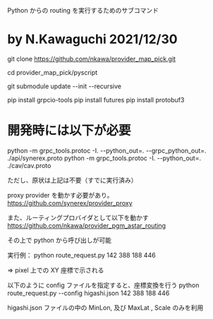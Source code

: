 
Python からの routing を実行するためのサブコマンド
# by N.Kawaguchi 2021/12/30


git clone https://github.com/nkawa/provider_map_pick.git

cd provider_map_pick/pyscript

git submodule update --init --recursive

pip install grpcio-tools
pip install futures
pip install protobuf3

# 開発時には以下が必要
python -m grpc_tools.protoc -I. --python_out=. --grpc_python_out=. ./api/synerex.proto
python -m grpc_tools.protoc -I. --python_out=.  ./cav/cav.proto

ただし、原状は上記は不要（すでに実行済み）

proxy provider を動かす必要があり。
https://github.com/synerex/provider_proxy

また、ルーティングプロバイダとして以下を動かす
https://github.com/nkawa/provider_pgm_astar_routing


その上で python から呼び出しが可能

実行例：
python route_request.py 142 388 188 446

⇒ pixel 上での XY 座標で示される

以下のように config ファイルを指定すると、座標変換を行う
python route_request.py --config higashi.json 142 388 188 446

higashi.json ファイルの中の MinLon, 及び MaxLat , Scale のみを利用
